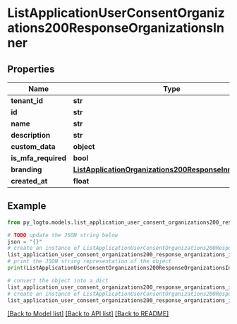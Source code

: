 # ListApplicationUserConsentOrganizations200ResponseOrganizationsInner


## Properties

Name | Type | Description | Notes
------------ | ------------- | ------------- | -------------
**tenant_id** | **str** |  | 
**id** | **str** |  | 
**name** | **str** |  | 
**description** | **str** |  | 
**custom_data** | **object** | arbitrary | 
**is_mfa_required** | **bool** |  | 
**branding** | [**ListApplicationOrganizations200ResponseInnerBranding**](ListApplicationOrganizations200ResponseInnerBranding.md) |  | 
**created_at** | **float** |  | 

## Example

```python
from py_logto.models.list_application_user_consent_organizations200_response_organizations_inner import ListApplicationUserConsentOrganizations200ResponseOrganizationsInner

# TODO update the JSON string below
json = "{}"
# create an instance of ListApplicationUserConsentOrganizations200ResponseOrganizationsInner from a JSON string
list_application_user_consent_organizations200_response_organizations_inner_instance = ListApplicationUserConsentOrganizations200ResponseOrganizationsInner.from_json(json)
# print the JSON string representation of the object
print(ListApplicationUserConsentOrganizations200ResponseOrganizationsInner.to_json())

# convert the object into a dict
list_application_user_consent_organizations200_response_organizations_inner_dict = list_application_user_consent_organizations200_response_organizations_inner_instance.to_dict()
# create an instance of ListApplicationUserConsentOrganizations200ResponseOrganizationsInner from a dict
list_application_user_consent_organizations200_response_organizations_inner_from_dict = ListApplicationUserConsentOrganizations200ResponseOrganizationsInner.from_dict(list_application_user_consent_organizations200_response_organizations_inner_dict)
```
[[Back to Model list]](../README.md#documentation-for-models) [[Back to API list]](../README.md#documentation-for-api-endpoints) [[Back to README]](../README.md)


